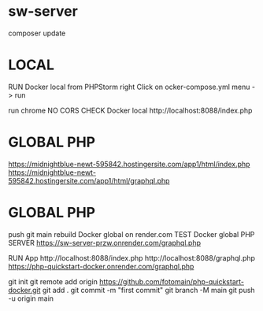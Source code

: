 # sw-server

composer update

# LOCAL
RUN Docker local
    from PHPStorm
        right Click on ocker-compose.yml
            menu -> run

run chrome NO CORS
CHECK Docker local
    http://localhost:8088/index.php

# GLOBAL PHP 
https://midnightblue-newt-595842.hostingersite.com/app1/html/index.php
https://midnightblue-newt-595842.hostingersite.com/app1/html/graphql.php



# GLOBAL PHP
push git main
rebuild Docker global on render.com
TEST Docker global PHP SERVER
    https://sw-server-przw.onrender.com/graphql.php

RUN App
    http://localhost:8088/index.php
    http://localhost:8088/graphql.php
    https://php-quickstart-docker.onrender.com/graphql.php

git init
git remote add origin https://github.com/fotomain/php-quickstart-docker.git
git add .
git commit -m "first commit"
git branch -M main
git push -u origin main

